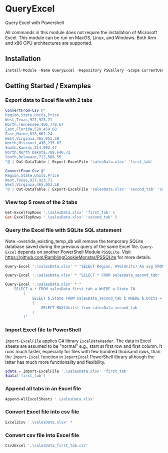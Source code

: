 # QueryExcel
Query Excel with Powershell

All commands in this module does not require the installation of Microsoft Excel.
This module can be run on MacOS, Linux, and Windows.
Both Arm and x86 CPU architectures are supported.

## Installation
```powershell
Install-Module -Name QueryExcel -Repository PSGallery -Scope CurrentUser -Force
```

## Getting Started / Examples

### Export data to Excel file with 2 tabs
```powershell
ConvertFrom-Csv @"
Region,State,Units,Price
West,Texas,927,923.71
North,Tennessee,466,770.67
East,Florida,520,458.68
East,Maine,828,661.24
West,Virginia,465,053.58
North,Missouri,436,235.67
South,Kansas,214,992.47
North,North Dakota,789,640.72
South,Delaware,712,508.55
"@ | Out-DataTable | Export-ExcelFile 'salesData.xlsx' 'first_tab'

ConvertFrom-Csv @"
Region,State,Units,Price
West,Texas,927,923.71
West,Virginia,465,053.58
"@ | Out-DataTable | Export-ExcelFile 'salesData.xlsx' 'second_tab' 'salesData.xlsx'
```

### View top 5 rows of the 2 tabs
```powershell
Get-ExcelTopRows '.\salesData.xlsx' 'first_tab' 5
Get-ExcelTopRows '.\salesData.xlsx' 'second_tab' 5
```

### Query the Excel file with SQLite SQL statement
Note -override_existing_temp_db will remove the temporary SQLite database saved during the previous query of the same Excel file.
`Query-Excel` depends on another PowerShell Module `PSSQLite`. Visit https://github.com/RamblingCookieMonster/PSSQLite for more details.
```powershell
Query-Excel '.\salesData.xlsx' * "SELECT Region, AVG(Units) AS avg FROM salesData_first_tab GROUP BY Region"

Query-Excel '.\salesData.xlsx' * "SELECT * FROM salesData_second_tab" -override_existing_temp_db

Query-Excel '.\salesData.xlsx' * "
    SELECT a.* FROM salesData_first_tab a WHERE a.State IN
        (
            SELECT b.State FROM salesData_second_tab b WHERE b.Units =
            (
                SELECT MAX(Units) from salesData_second_tab
            )
        )"
```
### Import Excel file to PowerShell
`Import-ExcelFile` applies C# library `ExcelDataReader`.
The data in Excel sheets are assumed to be "normal" e.g., start at first row and first column.
It runs much faster, especially for files with few hundred thousand rows, than the `Import-Excel` function in
`ImportExcel` PowerShell library although the latter has much more functionality and flexibility.
```powershell
$data = Import-ExcelFile '.\salesData.xlsx' 'first_tab'
$data['first_tab']
```

### Append all tabs in an Excel file
```powershell
Append-AllExcelSheets '.\salesData.xlsx'
```

### Convert Excel file into csv file
```powershell
Excel2Csv '.\salesData.xlsx' *
```

### Convert csv file into Excel file
```powershell
Csv2Excel '.\salesData_first_tab.csv'
```






